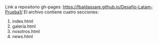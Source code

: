 Link a repositorio gh-pages:
https://fbaldassare.github.io/Desafio-Latam-Prueba1/
El archivo contiene cuatro secciones:
1. index.html
2. galería.html
3. nosotros.html
4. news.html